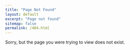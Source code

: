 ```yaml
---
title: "Page Not Found"
layout: default
excerpt: "Page not found"
sitemap: false
permalink: /404.html
---
```


Sorry, but the page you were trying to view does not exist.
